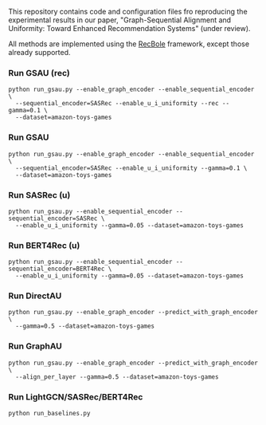 This repository contains code and configuration files fro reproducing the experimental results in our paper, "Graph-Sequential Alignment and Uniformity: Toward Enhanced Recommendation Systems" (under review).

All methods are implemented using the [RecBole](https://recbole.io/) framework, except those already supported.

### Run GSAU (rec)
```
python run_gsau.py --enable_graph_encoder --enable_sequential_encoder \
  --sequential_encoder=SASRec --enable_u_i_uniformity --rec --gamma=0.1 \
  --dataset=amazon-toys-games
```

### Run GSAU
```
python run_gsau.py --enable_graph_encoder --enable_sequential_encoder \
  --sequential_encoder=SASRec --enable_u_i_uniformity --gamma=0.1 \
  --dataset=amazon-toys-games
```

### Run SASRec (u)
```
python run_gsau.py --enable_sequential_encoder --sequential_encoder=SASRec \
  --enable_u_i_uniformity --gamma=0.05 --dataset=amazon-toys-games
```

### Run BERT4Rec (u)
```
python run_gsau.py --enable_sequential_encoder --sequential_encoder=BERT4Rec \
  --enable_u_i_uniformity --gamma=0.05 --dataset=amazon-toys-games
```

### Run DirectAU
```
python run_gsau.py --enable_graph_encoder --predict_with_graph_encoder \
  --gamma=0.5 --dataset=amazon-toys-games
```

### Run GraphAU
```
python run_gsau.py --enable_graph_encoder --predict_with_graph_encoder \
  --align_per_layer --gamma=0.5 --dataset=amazon-toys-games
```

### Run LightGCN/SASRec/BERT4Rec
```
python run_baselines.py
```
